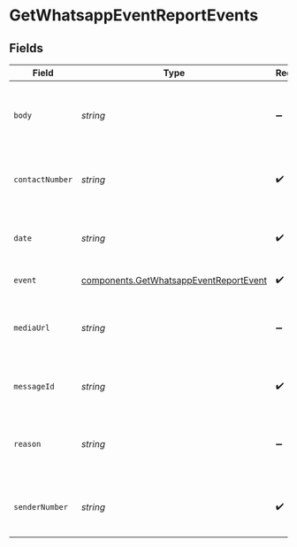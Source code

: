 # GetWhatsappEventReportEvents


## Fields

| Field                                                                                            | Type                                                                                             | Required                                                                                         | Description                                                                                      | Example                                                                                          |
| ------------------------------------------------------------------------------------------------ | ------------------------------------------------------------------------------------------------ | ------------------------------------------------------------------------------------------------ | ------------------------------------------------------------------------------------------------ | ------------------------------------------------------------------------------------------------ |
| `body`                                                                                           | *string*                                                                                         | :heavy_minus_sign:                                                                               | Text of the reply (will be there only in case of `reply` event with text)                        | Hi! I am a reply                                                                                 |
| `contactNumber`                                                                                  | *string*                                                                                         | :heavy_check_mark:                                                                               | WhatsApp Number with country code. Example, 85264318721                                          | 919876543210                                                                                     |
| `date`                                                                                           | *string*                                                                                         | :heavy_check_mark:                                                                               | UTC date-time on which the event has been generated                                              | 2017-03-12 12:30:00 +0000 UTC                                                                    |
| `event`                                                                                          | [components.GetWhatsappEventReportEvent](../../models/components/getwhatsappeventreportevent.md) | :heavy_check_mark:                                                                               | Event which occurred                                                                             | delivered                                                                                        |
| `mediaUrl`                                                                                       | *string*                                                                                         | :heavy_minus_sign:                                                                               | Url of the media reply (will be there only in case of `reply` event with media)                  | https://example.com/media.png                                                                    |
| `messageId`                                                                                      | *string*                                                                                         | :heavy_check_mark:                                                                               | Message ID which generated the event                                                             | 23befbae-1505-47a8-bd27-e30ef739f32c                                                             |
| `reason`                                                                                         | *string*                                                                                         | :heavy_minus_sign:                                                                               | Reason for the event (will be there in case of `error` and `soft-bounce` events)                 | 23befbae-1505-47a8-bd27-e30ef739f32c                                                             |
| `senderNumber`                                                                                   | *string*                                                                                         | :heavy_check_mark:                                                                               | WhatsApp Number with country code. Example, 85264318721                                          | 919876543210                                                                                     |